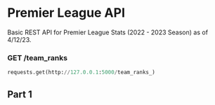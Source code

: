 # Premier League API
Basic REST API for Premier League Stats (2022 - 2023 Season) as of 4/12/23. 

### GET /team_ranks 
``` python
requests.get(http://127.0.0.1:5000/team_ranks_)
```


## Part 1 
